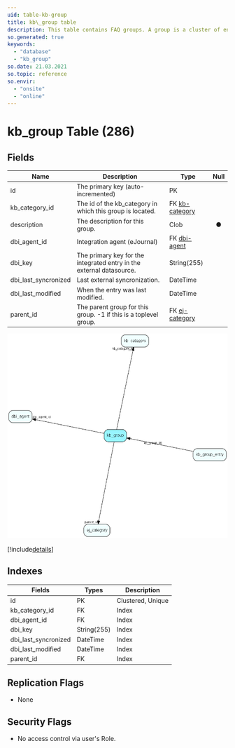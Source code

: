 ```yaml
---
uid: table-kb-group
title: kb\_group table
description: This table contains FAQ groups. A group is a cluster of entries (potentially located anywhere in the FAQ hierarchy). A group is located in a certain category.
so.generated: true
keywords:
  - "database"
  - "kb_group"
so.date: 21.03.2021
so.topic: reference
so.envir:
  - "onsite"
  - "online"
---
```


# kb\_group Table (286)

## Fields

| Name | Description | Type | Null |
|------|-------------|------|:----:|
|id|The primary key (auto-incremented)|PK| |
|kb\_category\_id|The id of the kb_category in which this group is located.|FK [kb-category](kb-category.md)| |
|description|The description for this group.|Clob|&#x25CF;|
|dbi\_agent\_id|Integration agent (eJournal)|FK [dbi-agent](dbi-agent.md)| |
|dbi\_key|The primary key for the integrated entry in the external datasource.|String(255)| |
|dbi\_last\_syncronized|Last external syncronization.|DateTime| |
|dbi\_last\_modified|When the entry was last modified.|DateTime| |
|parent\_id|The parent group for this group. -1 if this is a toplevel group.|FK [ej-category](ej-category.md)| |


![kb_group table relationship diagram](./media/kb_group.png)

[!include[details](./includes/kb-group.md)]

## Indexes

| Fields | Types | Description |
|--------|-------|-------------|
|id |PK |Clustered, Unique |
|kb\_category\_id |FK |Index |
|dbi\_agent\_id |FK |Index |
|dbi\_key |String(255) |Index |
|dbi\_last\_syncronized |DateTime |Index |
|dbi\_last\_modified |DateTime |Index |
|parent\_id |FK |Index |

## Replication Flags

* None

## Security Flags

* No access control via user's Role.


